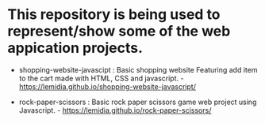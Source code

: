 # This repository is being used to represent/show some of the web appication projects.

- shopping-website-javascipt : Basic shopping website Featuring add item to the cart made with HTML, CSS and javascript. -  https://lemidia.github.io/shopping-website-javascript/

- rock-paper-scissors : Basic rock paper scissors game web project using Javascript. - https://lemidia.github.io/rock-paper-scissors/
